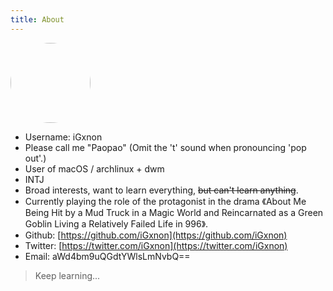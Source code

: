 ```yaml
---
title: About
---
```


<img src="/images/logo.png" witdh=128 height=128 style="border-radius: 100%;"/>

+ Username: iGxnon
+ Please call me "Paopao" (Omit the 't' sound when pronouncing 'pop out'.)
+ User of macOS / archlinux + dwm
+ INTJ
+ Broad interests, want to learn everything, ~~but can't learn anything~~.
+ Currently playing the role of the protagonist in the drama 《About Me Being Hit by a Mud Truck in a Magic World and Reincarnated as a Green Goblin Living a Relatively Failed Life in 996》.
+ Github: [https://github.com/iGxnon](https://github.com/iGxnon)
+ Twitter: [https://twitter.com/iGxnon](https://twitter.com/iGxnon)
+ Email: aWd4bm9uQGdtYWlsLmNvbQ==

> Keep learning...
